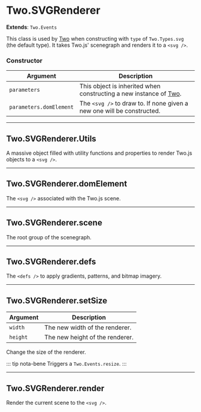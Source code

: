 # Two.SVGRenderer


<div class="extends">

__Extends__: `Two.Events`

</div>


This class is used by [Two](/documentation/) when constructing with `type` of `Two.Types.svg` (the default type). It takes Two.js' scenegraph and renders it to a `<svg />`.


### Constructor


| Argument | Description |
| ---- | ----------- |
| `parameters` | This object is inherited when constructing a new instance of [Two](/documentation/). |
| `parameters.domElement` | The `<svg />` to draw to. If none given a new one will be constructed. |



---

<div class="static ">

## Two.SVGRenderer.Utils








<div class="properties">

A massive object filled with utility functions and properties to render Two.js objects to a `<svg />`.

</div>











</div>



---

<div class="instance ">

## Two.SVGRenderer.domElement








<div class="properties">

The `<svg />` associated with the Two.js scene.

</div>











</div>



---

<div class="instance ">

## Two.SVGRenderer.scene








<div class="properties">

The root group of the scenegraph.

</div>











</div>



---

<div class="instance ">

## Two.SVGRenderer.defs








<div class="properties">

The `<defs />` to apply gradients, patterns, and bitmap imagery.

</div>











</div>



---

<div class="instance ">

## Two.SVGRenderer.setSize










<div class="params">

| Argument | Description |
| ---- | ----------- |
| `width` | The new width of the renderer. |
| `height` | The new height of the renderer. |
</div>




<div class="description">

Change the size of the renderer.

</div>



<div class="tags">


::: tip nota-bene
Triggers a `Two.Events.resize`.
:::


</div>




</div>



---

<div class="instance ">

## Two.SVGRenderer.render













<div class="description">

Render the current scene to the `<svg />`.

</div>






</div>


